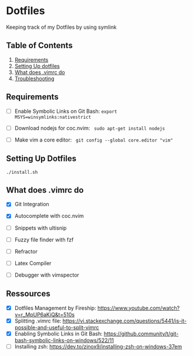 # Dotfiles

Keeping track of my Dotfiles by using symlink

## Table of Contents

1. [Requirements](#requirements)
2. [Setting Up dotfiles](#setup)
3. [What does .vimrc do](#what)
4. [Troubleshooting](#troubleshooting)

## Requirements

- [ ] Enable Symbolic Links on Git Bash: ``export MSYS=winsymlinks:nativestrict``

- [ ] Download nodejs for coc.nvim: `` sudo apt-get install nodejs``

- [ ] Make vim a core editor: `` git config --global core.editor "vim"``

## Setting Up Dotfiles

`` ./install.sh ``

## What does .vimrc do

- [x] Git Integration
- [x] Autocomplete with coc.nvim
- [ ] Snippets with ultisnip
- [ ] Fuzzy file finder with fzf
- [ ] Refractor
- [ ] Latex Compiler
- [ ] Debugger with vimspector


## Ressources

- [x] Dotfiles Management by Fireship: https://www.youtube.com/watch?v=r_MpUP6aKiQ&t=510s
- [x] Splitting .vimrc file: https://vi.stackexchange.com/questions/5441/is-it-possible-and-useful-to-split-vimrc
- [x] Enabling Symbolic Links in Git Bash: https://github.community/t/git-bash-symbolic-links-on-windows/522/11
- [ ] Installing zsh: https://dev.to/zinox9/installing-zsh-on-windows-37em
